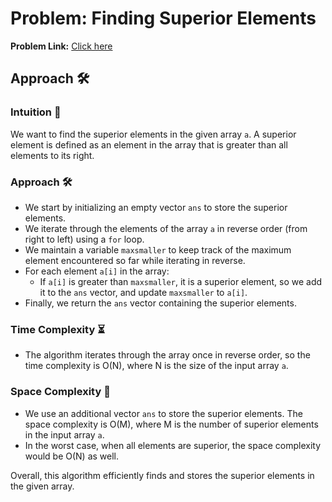 # Problem: Finding Superior Elements
**Problem Link:** <a href="https://www.codingninjas.com/studio/problems/superior-elements_6783446"> Click here </a>
## Approach 🛠️

### Intuition 🤔
We want to find the superior elements in the given array `a`. A superior element is defined as an element in the array that is greater than all elements to its right.

### Approach 🛠️
- We start by initializing an empty vector `ans` to store the superior elements.
- We iterate through the elements of the array `a` in reverse order (from right to left) using a `for` loop.
- We maintain a variable `maxsmaller` to keep track of the maximum element encountered so far while iterating in reverse.
- For each element `a[i]` in the array:
  - If `a[i]` is greater than `maxsmaller`, it is a superior element, so we add it to the `ans` vector, and update `maxsmaller` to `a[i]`.
- Finally, we return the `ans` vector containing the superior elements.

### Time Complexity ⏳
- The algorithm iterates through the array once in reverse order, so the time complexity is O(N), where N is the size of the input array `a`.

### Space Complexity 🚀
- We use an additional vector `ans` to store the superior elements. The space complexity is O(M), where M is the number of superior elements in the input array `a`.
- In the worst case, when all elements are superior, the space complexity would be O(N) as well.

Overall, this algorithm efficiently finds and stores the superior elements in the given array.
